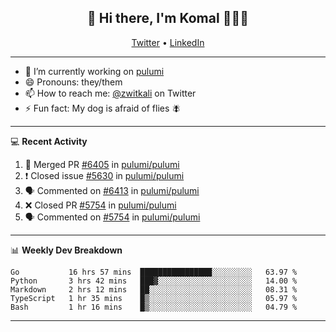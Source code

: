 <h2 align="center"> 👋 Hi there, I'm Komal 🧑🏾‍💻 </h2>
<p align="center">
    <a href="https://twitter.com/zwitkali">Twitter</a> •
    <a href="https://www.linkedin.com/in/komal-ali/">LinkedIn</a>
</p>

--------

- 🔭 I’m currently working on [pulumi](https://github.com/pulumi/pulumi)
- 😄 Pronouns: they/them
- 📫 How to reach me: [@zwitkali](https://twitter.com/zwitkali) on Twitter
- ⚡ Fun fact: My dog is afraid of flies 🪰

--------
💻 **Recent Activity**

<!--START_SECTION:activity-->
1. 🎉 Merged PR [#6405](https://github.com/pulumi/pulumi/pull/6405) in [pulumi/pulumi](https://github.com/pulumi/pulumi)
2. ❗️ Closed issue [#5630](https://github.com/pulumi/pulumi/issues/5630) in [pulumi/pulumi](https://github.com/pulumi/pulumi)
3. 🗣 Commented on [#6413](https://github.com/pulumi/pulumi/issues/6413) in [pulumi/pulumi](https://github.com/pulumi/pulumi)
4. ❌ Closed PR [#5754](https://github.com/pulumi/pulumi/pull/5754) in [pulumi/pulumi](https://github.com/pulumi/pulumi)
5. 🗣 Commented on [#5754](https://github.com/pulumi/pulumi/issues/5754) in [pulumi/pulumi](https://github.com/pulumi/pulumi)
<!--END_SECTION:activity-->

--------

📊 **Weekly Dev Breakdown**
<!--START_SECTION:waka-->
```text
Go           16 hrs 57 mins  ████████████████░░░░░░░░░   63.97 % 
Python       3 hrs 42 mins   ███▓░░░░░░░░░░░░░░░░░░░░░   14.00 % 
Markdown     2 hrs 12 mins   ██░░░░░░░░░░░░░░░░░░░░░░░   08.31 % 
TypeScript   1 hr 35 mins    █▒░░░░░░░░░░░░░░░░░░░░░░░   05.97 % 
Bash         1 hr 16 mins    █▒░░░░░░░░░░░░░░░░░░░░░░░   04.79 % 
```
<!--END_SECTION:waka-->

--------